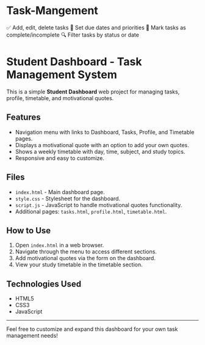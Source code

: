 # Task-Mangement
✅ Add, edit, delete tasks  📅 Set due dates and priorities  📌 Mark tasks as complete/incomplete  🔍 Filter tasks by status or date
# Student Dashboard - Task Management System

This is a simple **Student Dashboard** web project for managing tasks, profile, timetable, and motivational quotes.

## Features

- Navigation menu with links to Dashboard, Tasks, Profile, and Timetable pages.
- Displays a motivational quote with an option to add your own quotes.
- Shows a weekly timetable with day, time, subject, and study topics.
- Responsive and easy to customize.

## Files

- `index.html` - Main dashboard page.
- `style.css` - Stylesheet for the dashboard.
- `script.js` - JavaScript to handle motivational quotes functionality.
- Additional pages: `tasks.html`, `profile.html`, `timetable.html`.

## How to Use

1. Open `index.html` in a web browser.
2. Navigate through the menu to access different sections.
3. Add motivational quotes via the form on the dashboard.
4. View your study timetable in the timetable section.

## Technologies Used

- HTML5
- CSS3
- JavaScript

---

Feel free to customize and expand this dashboard for your own task management needs!

